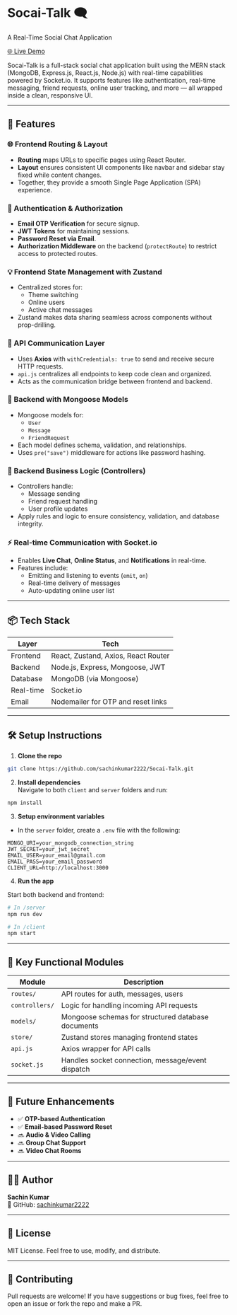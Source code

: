
# Socai-Talk 🗨️  
A Real-Time Social Chat Application

[🌐 Live Demo](https://social-talk.vercel.app/)

Socai-Talk is a full-stack social chat application built using the MERN stack (MongoDB, Express.js, React.js, Node.js) with real-time capabilities powered by Socket.io. It supports features like authentication, real-time messaging, friend requests, online user tracking, and more — all wrapped inside a clean, responsive UI.

---

## 🚀 Features

### 🌐 Frontend Routing & Layout
- **Routing** maps URLs to specific pages using React Router.
- **Layout** ensures consistent UI components like navbar and sidebar stay fixed while content changes.
- Together, they provide a smooth Single Page Application (SPA) experience.

### 🔐 Authentication & Authorization
- **Email OTP Verification** for secure signup.
- **JWT Tokens** for maintaining sessions.
- **Password Reset via Email**.
- **Authorization Middleware** on the backend (`protectRoute`) to restrict access to protected routes.

### 💡 Frontend State Management with Zustand
- Centralized stores for:
  - Theme switching
  - Online users
  - Active chat messages
- Zustand makes data sharing seamless across components without prop-drilling.

### 🔁 API Communication Layer
- Uses **Axios** with `withCredentials: true` to send and receive secure HTTP requests.
- `api.js` centralizes all endpoints to keep code clean and organized.
- Acts as the communication bridge between frontend and backend.

### 🧩 Backend with Mongoose Models
- Mongoose models for:
  - `User`
  - `Message`
  - `FriendRequest`
- Each model defines schema, validation, and relationships.
- Uses `pre("save")` middleware for actions like password hashing.

### 🧠 Backend Business Logic (Controllers)
- Controllers handle:
  - Message sending
  - Friend request handling
  - User profile updates
- Apply rules and logic to ensure consistency, validation, and database integrity.

### ⚡ Real-time Communication with Socket.io
- Enables **Live Chat**, **Online Status**, and **Notifications** in real-time.
- Features include:
  - Emitting and listening to events (`emit`, `on`)
  - Real-time delivery of messages
  - Auto-updating online user list

---

## 📦 Tech Stack

| Layer        | Tech                                |
|--------------|-------------------------------------|
| Frontend     | React, Zustand, Axios, React Router |
| Backend      | Node.js, Express, Mongoose, JWT     |
| Database     | MongoDB (via Mongoose)              |
| Real-time    | Socket.io                           |
| Email        | Nodemailer for OTP and reset links  |

---

## 🛠️ Setup Instructions

1. **Clone the repo**  
```bash
git clone https://github.com/sachinkumar2222/Socai-Talk.git
```

2. **Install dependencies**  
Navigate to both `client` and `server` folders and run:
```bash
npm install
```

3. **Setup environment variables**

- In the `server` folder, create a `.env` file with the following:
```env
MONGO_URI=your_mongodb_connection_string
JWT_SECRET=your_jwt_secret
EMAIL_USER=your_email@gmail.com
EMAIL_PASS=your_email_password
CLIENT_URL=http://localhost:3000
```

4. **Run the app**

Start both backend and frontend:
```bash
# In /server
npm run dev

# In /client
npm start
```

---

## 🧪 Key Functional Modules

| Module         | Description                                                                 |
|----------------|-----------------------------------------------------------------------------|
| `routes/`      | API routes for auth, messages, users                                        |
| `controllers/` | Logic for handling incoming API requests                                    |
| `models/`      | Mongoose schemas for structured database documents                          |
| `store/`       | Zustand stores managing frontend states                                     |
| `api.js`       | Axios wrapper for API calls                                                 |
| `socket.js`    | Handles socket connection, message/event dispatch                           |

---

## 🔮 Future Enhancements

- ✅ **OTP-based Authentication**
- ✅ **Email-based Password Reset**
- 🔜 **Audio & Video Calling**
- 🔜 **Group Chat Support**
- 🔜 **Video Chat Rooms**

---

## 👨‍💻 Author

**Sachin Kumar**  
📍 GitHub: [sachinkumar2222](https://github.com/sachinkumar2222)

---

## 📄 License

MIT License. Feel free to use, modify, and distribute.

---

## 💬 Contributing

Pull requests are welcome! If you have suggestions or bug fixes, feel free to open an issue or fork the repo and make a PR.
